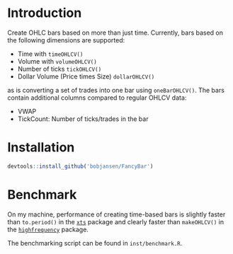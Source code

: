 # Introduction

Create OHLC bars based on more than just time. Currently, bars based on the
following dimensions are supported:

- Time with `timeOHLCV()`
- Volume with `volumeOHLCV()`
- Number of ticks `tickOHLCV()`
- Dollar Volume (Price times Size) `dollarOHLCV()`

as is converting a set of trades into one bar using `oneBarOHLCV()`. The bars
contain additional columns compared to regular OHLCV data:

- VWAP
- TickCount: Number of ticks/trades in the bar

# Installation

```R
devtools::install_github('bobjansen/FancyBar')
```

# Benchmark

On my machine, performance of creating time-based bars is slightly faster than
`to.period()` in the
[`xts`](https://CRAN.R-project.org/package=xts) package and
clearly faster than `makeOHLCV()` in the
[`highfrequency`](https://CRAN.R-project.org/package=highfrequency)
package.

The benchmarking script can be found in `inst/benchmark.R`.
